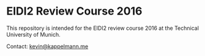 # EIDI2 Review Course 2016
This repository is intended for the EIDI2 review course 2016 at the Technical University of Munich.

Contact: kevin@kappelmann.me

